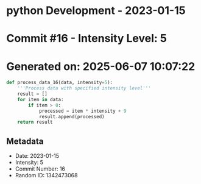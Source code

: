 ﻿# python Development - 2023-01-15
# Commit #16 - Intensity Level: 5
# Generated on: 2025-06-07 10:07:22
```python
def process_data_16(data, intensity=5):
    '''Process data with specified intensity level'''
    result = []
    for item in data:
        if item > 0:
            processed = item * intensity + 9
            result.append(processed)
    return result
```
## Metadata
- Date: 2023-01-15
- Intensity: 5
- Commit Number: 16
- Random ID: 1342473068
